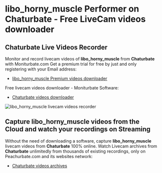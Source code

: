 # libo_horny_muscle Performer on Chaturbate - Free LiveCam videos downloader

## Chaturbate Live Videos Recorder

Monitor and record livecam videos of **libo_horny_muscle** from **Chaturbate** with Moniturbate.com
Get a premium trial for free by just and only registering with your Email address:
* [libo_horny_muscle Premium videos downloader](https://moniturbate.com/request-demo-licence-key.html)

Free livecam videos downloader - Moniturbate Software:
* [Chaturbate videos downloader](https://moniturbate.com/moniturbate-download-software.html)

![libo_horny_muscle livecam videos recorder](https://peachurnet.com/templates/moniturbate-software.png)


## Capture libo_horny_muscle videos from the Cloud and watch your recordings on Streaming

Without the need of downloading a software, capture **libo_horny_muscle** livecam videos from **Chaturbate** 100% online.
Watch Livecam archives from **Chaturbate** unlimitedly from thousands of existing recordings, only on Peachurbate.com and its websites network:
* [Chaturbate videos archives](https://peachurnet.com/)
